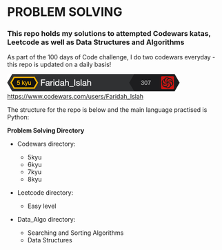 # **PROBLEM SOLVING** 

### **This repo holds my solutions to attempted Codewars katas, Leetcode as well as Data Structures and Algorithms**

As part of the 100 days of Code challenge, I do two codewars everyday - this repo is updated on a daily basis!

![img.png](img.png)
https://www.codewars.com/users/Faridah_Islah

The structure for the repo is below and the main language practised is Python:

**Problem Solving Directory**

* Codewars directory:
    * 5kyu
    * 6kyu
    * 7kyu
    * 8kyu

* Leetcode directory:
    * Easy level
   
* Data_Algo directory:
    * Searching and Sorting Algorithms 
    * Data Structures
    
